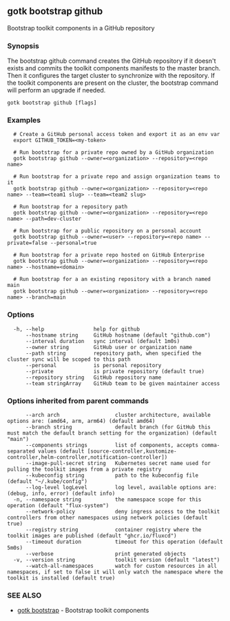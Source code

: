 ## gotk bootstrap github

Bootstrap toolkit components in a GitHub repository

### Synopsis

The bootstrap github command creates the GitHub repository if it doesn't exists and
commits the toolkit components manifests to the master branch.
Then it configures the target cluster to synchronize with the repository.
If the toolkit components are present on the cluster,
the bootstrap command will perform an upgrade if needed.

```
gotk bootstrap github [flags]
```

### Examples

```
  # Create a GitHub personal access token and export it as an env var
  export GITHUB_TOKEN=<my-token>

  # Run bootstrap for a private repo owned by a GitHub organization
  gotk bootstrap github --owner=<organization> --repository=<repo name>

  # Run bootstrap for a private repo and assign organization teams to it
  gotk bootstrap github --owner=<organization> --repository=<repo name> --team=<team1 slug> --team=<team2 slug>

  # Run bootstrap for a repository path
  gotk bootstrap github --owner=<organization> --repository=<repo name> --path=dev-cluster

  # Run bootstrap for a public repository on a personal account
  gotk bootstrap github --owner=<user> --repository=<repo name> --private=false --personal=true 

  # Run bootstrap for a private repo hosted on GitHub Enterprise
  gotk bootstrap github --owner=<organization> --repository=<repo name> --hostname=<domain>

  # Run bootstrap for a an existing repository with a branch named main
  gotk bootstrap github --owner=<organization> --repository=<repo name> --branch=main

```

### Options

```
  -h, --help                help for github
      --hostname string     GitHub hostname (default "github.com")
      --interval duration   sync interval (default 1m0s)
      --owner string        GitHub user or organization name
      --path string         repository path, when specified the cluster sync will be scoped to this path
      --personal            is personal repository
      --private             is private repository (default true)
      --repository string   GitHub repository name
      --team stringArray    GitHub team to be given maintainer access
```

### Options inherited from parent commands

```
      --arch arch                  cluster architecture, available options are: (amd64, arm, arm64) (default amd64)
      --branch string              default branch (for GitHub this must match the default branch setting for the organization) (default "main")
      --components strings         list of components, accepts comma-separated values (default [source-controller,kustomize-controller,helm-controller,notification-controller])
      --image-pull-secret string   Kubernetes secret name used for pulling the toolkit images from a private registry
      --kubeconfig string          path to the kubeconfig file (default "~/.kube/config")
      --log-level logLevel         log level, available options are: (debug, info, error) (default info)
  -n, --namespace string           the namespace scope for this operation (default "flux-system")
      --network-policy             deny ingress access to the toolkit controllers from other namespaces using network policies (default true)
      --registry string            container registry where the toolkit images are published (default "ghcr.io/fluxcd")
      --timeout duration           timeout for this operation (default 5m0s)
      --verbose                    print generated objects
  -v, --version string             toolkit version (default "latest")
      --watch-all-namespaces       watch for custom resources in all namespaces, if set to false it will only watch the namespace where the toolkit is installed (default true)
```

### SEE ALSO

* [gotk bootstrap](gotk_bootstrap.md)	 - Bootstrap toolkit components

